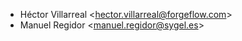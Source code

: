 - Héctor Villarreal \<<hector.villarreal@forgeflow.com>\>
- Manuel Regidor \<<manuel.regidor@sygel.es>\>
